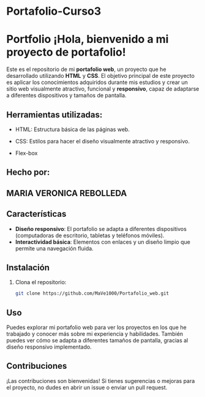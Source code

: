 ﻿# Portafolio-Curso3
# Portfolio ¡Hola, bienvenido a mi proyecto de portafolio!
Este es el repositorio de mi **portafolio web**, un proyecto que he desarrollado utilizando **HTML** y **CSS**. El objetivo principal de este proyecto es aplicar los conocimientos adquiridos durante mis estudios y crear un sitio web visualmente atractivo, funcional y **responsivo**, capaz de adaptarse a diferentes dispositivos y tamaños de pantalla.

## Herramientas utilizadas:

* HTML: Estructura básica de las páginas web.

* CSS: Estilos para hacer el diseño visualmente atractivo y responsivo.

* Flex-box

## Hecho por:

## MARIA VERONICA REBOLLEDA

## Características

- **Diseño responsivo**: El portafolio se adapta a diferentes dispositivos (computadoras de escritorio, tabletas y teléfonos móviles).
- **Interactividad básica**: Elementos con enlaces y un diseño limpio que permite una navegación fluida.

## Instalación

1. Clona el repositorio:
   ```bash
   git clone https://github.com/MaVe1000/Portafolio_web.git

## Uso
Puedes explorar mi portafolio web para ver los proyectos en los que he trabajado y conocer más sobre mi experiencia y habilidades. También puedes ver cómo se adapta a diferentes tamaños de pantalla, gracias al diseño responsivo implementado.

## Contribuciones
¡Las contribuciones son bienvenidas! Si tienes sugerencias o mejoras para el proyecto, no dudes en abrir un issue o enviar un pull request.
